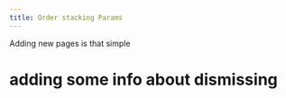 ```yaml
---
title: Order stacking Params
---
```


Adding new pages is that simple

adding some info about dismissing
===============================
